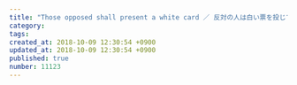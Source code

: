 ```yaml
---
title: "Those opposed shall present a white card ／ 反対の人は白い票を投じてください 2014-02-01"
category: 
tags: 
created_at: 2018-10-09 12:30:54 +0900
updated_at: 2018-10-09 12:30:54 +0900
published: true
number: 11123
---
```



